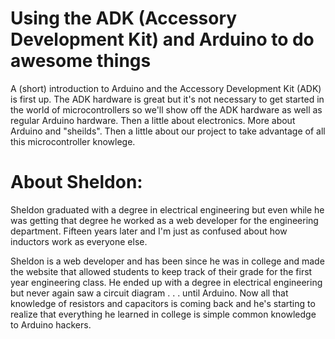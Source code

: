 Using the ADK (Accessory Development Kit) and Arduino to do awesome things
=========

A (short) introduction to Arduino and the Accessory Development Kit (ADK) is first up. The ADK hardware is great but it's not necessary to get started in the world of microcontrollers so we'll show off the ADK hardware as well as regular Arduino hardware. Then a little about electronics. More about Arduino and "sheilds". Then a little about our project to take advantage of all this microcontroller knowlege.



About Sheldon:
===

Sheldon graduated with a degree in electrical engineering but even while he was getting that degree he worked as a web developer for the engineering department. Fifteen years later and I'm just as confused about how inductors work as everyone else. 

Sheldon is a web developer and has been since he was in college and made the website that allowed students to keep track of their grade for the first year engineering class.  He ended up with a degree in electrical engineering but never again saw a circuit diagram . . . until Arduino. Now all that knowledge of resistors and capacitors is coming back and he's starting to realize that everything he learned in college is simple common knowledge to Arduino hackers.


